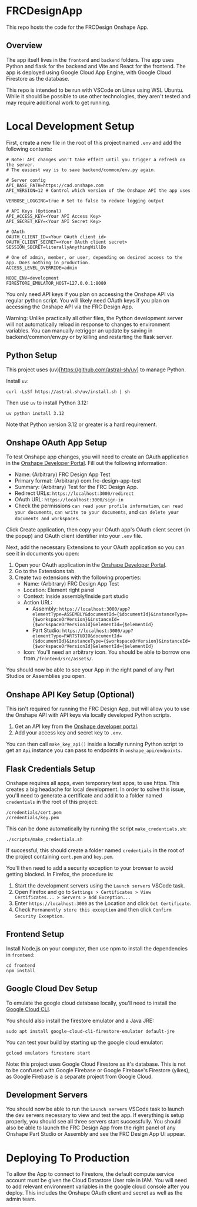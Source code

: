 # FRCDesignApp

This repo hosts the code for the FRCDesign Onshape App.

## Overview

The app itself lives in the `frontend` and `backend` folders. The app uses Python and flask for the backend and Vite and React for the frontend.
The app is deployed using Google Cloud App Engine, with Google Cloud Firestore as the database.

This repo is intended to be run with VSCode on Linux using WSL Ubuntu.
While it should be possible to use other technologies, they aren't tested and may require additional work to get running.

# Local Development Setup

First, create a new file in the root of this project named `.env` and add the following contents:

```
# Note: API changes won't take effect until you trigger a refresh on the server.
# The easiest way is to save backend/common/env.py again.

# Server config
API_BASE_PATH=https://cad.onshape.com
API_VERSION=12 # Control which version of the Onshape API the app uses

VERBOSE_LOGGING=true # Set to false to reduce logging output

# API Keys (Optional)
API_ACCESS_KEY=<Your API Access Key>
API_SECRET_KEY=<Your API Secret Key>

# OAuth
OAUTH_CLIENT_ID=<Your OAuth client id>
OAUTH_CLIENT_SECRET=<Your OAuth client secret>
SESSION_SECRET=literallyAnythingWillDo

# One of admin, member, or user, depending on desired access to the app. Does nothing in production.
ACCESS_LEVEL_OVERRIDE=admin

NODE_ENV=development
FIRESTORE_EMULATOR_HOST=127.0.0.1:8080
```

You only need API keys if you plan on accessing the Onshape API via regular python script.
You will likely need OAuth keys if you plan on accessing the Onshape API via the FRC Design App.

Warning: Unlike practically all other files, the Python development server will not automatically reload in response to changes to environment variables.
You can manually retrigger an update by saving in backend/common/env.py or by killing and restarting the flask server.

## Python Setup

This project uses (uv)[https://github.com/astral-sh/uv] to manage Python.

Install `uv`:

```
curl -LsSf https://astral.sh/uv/install.sh | sh
```

Then use `uv` to install Python 3.12:

```
uv python install 3.12
```

Note that Python version 3.12 or greater is a hard requirement.

## Onshape OAuth App Setup

To test Onshape app changes, you will need to create an OAuth application in the [Onshape Developer Portal](https://cad.onshape.com/appstore/dev-portal/oauthApps). Fill out the following information:

-   Name: (Arbitrary) FRC Design App Test
-   Primary format: (Arbitrary) com.frc-design-app-test
-   Summary: (Arbitrary) Test for the FRC Design App.
-   Redirect URLs: `https://localhost:3000/redirect`
-   OAuth URL: `https://localhost:3000/sign-in`
-   Check the permissions `can read your profile information`, `can read your documents`, `can write to your documents`, and `can delete your documents and workspaces`.

Click Create application, then copy your OAuth app's OAuth client secret (in the popup) and OAuth client identifier into your `.env` file.

Next, add the necessary Extensions to your OAuth application so you can see it in documents you open:

1. Open your OAuth application in the [Onshape Developer Portal](https://cad.onshape.com/appstore/dev-portal/oauthApps).
2. Go to the Extensions tab.
3. Create two extensions with the following properties:
    - Name: (Arbitrary) FRC Design App Test
    - Location: Element right panel
    - Context: Inside assembly/Inside part studio
    - Action URL:
        - Assembly: `https://localhost:3000/app?elementType=ASSEMBLY&documentId={$documentId}&instanceType={$workspaceOrVersion}&instanceId={$workspaceOrVersionId}&elementId={$elementId}`
        - Part Studio: `https://localhost:3000/app?elementType=PARTSTUDIO&documentId={$documentId}&instanceType={$workspaceOrVersion}&instanceId={$workspaceOrVersionId}&elementId={$elementId}`
    - Icon: You'll need an arbitrary icon. You should be able to borrow one from `/frontend/src/assets/`.

You should now be able to see your App in the right panel of any Part Studios or Assemblies you open.

## Onshape API Key Setup (Optional)

This isn't required for running the FRC Design App, but will allow you to use the Onshape API with API keys via locally developed Python scripts.

1. Get an API key from the [Onshape developer portal](https://dev-portal.onshape.com/keys).
1. Add your access key and secret key to `.env`.

You can then call `make_key_api()` inside a locally running Python script to get an `Api` instance you can pass to endpoints in `onshape_api/endpoints`.

## Flask Credentials Setup

Onshape requires all apps, even temporary test apps, to use https. This creates a big headache for local development.
In order to solve this issue, you'll need to generate a certificate and add it to a folder named `credentials` in the root of this project:

```
/credentials/cert.pem
/credentials/key.pem
```

This can be done automatically by running the script `make_credentials.sh`:

```
./scripts/make_credentials.sh
```

If successful, this should create a folder named `credentials` in the root of the project containing `cert.pem` and `key.pem`.

You'll then need to add a security exception to your browser to avoid getting blocked.
In Firefox, the procedure is:

1. Start the development servers using the `Launch servers` VSCode task.
2. Open Firefox and go to `Settings > Certificates > View Certificates... > Servers > Add Exception...`
3. Enter `https://localhost:3000` as the Location and click `Get Certificate`.
4. Check `Permanently store this exception` and then click `Confirm Security Exception`.

## Frontend Setup

Install Node.js on your computer, then use npm to install the dependencies in `frontend`:

```
cd frontend
npm install
```

## Google Cloud Dev Setup

To emulate the google cloud database locally, you'll need to install the [Google Cloud CLI](https://cloud.google.com/sdk/docs/install#deb).

You should also install the firestore emulator and a Java JRE:

```
sudo apt install google-cloud-cli-firestore-emulator default-jre
```

You can test your build by starting up the google cloud emulator:

```
gcloud emulators firestore start
```

<!-- Then restart your WSL instance. This prevents google cloud from using the google cloud version located outside of WSL. -->

Note: this project uses Google Cloud Firestore as it's database. This is not to be confused with Google Firebase or Google Firebase's Firestore (yikes), as Google Firebase is a separate project from Google Cloud.

## Development Servers

You should now be able to run the `Launch servers` VSCode task to launch the dev servers necessary to view and test the app.
If everything is setup properly, you should see all three servers start successfully.
You should also be able to launch the FRC Design App from the right panel of any Onshape Part Studio or Assembly and see the FRC Design App UI appear.

# Deploying To Production

To allow the App to connect to Firestore, the default compute service account must be given the Cloud Datastore User role in IAM.
You will need to add relevant environment variables in the google cloud console after you deploy. This includes the Onshape OAuth client and secret as well as the admin team.

